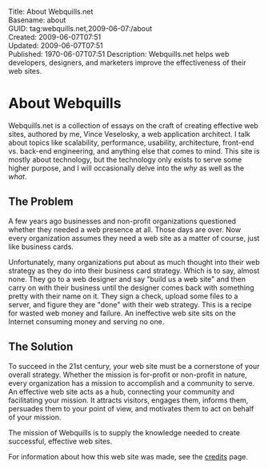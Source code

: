 Title: About Webquills.net  
Basename: about  
GUID: tag:webquills.net,2009-06-07:/about  
Created: 2009-06-07T07:51  
Updated: 2009-06-07T07:51  
Published: 1970-06-07T07:51
Description: Webquills.net helps web developers, designers, and marketers improve the effectiveness of their web sites.  

# About Webquills

Webquills.net is a collection of essays on the craft of creating effective web
sites, authored by me, Vince Veselosky, a web application architect. I talk
about topics like scalability, performance, usability, architecture, front-end
vs. back-end engineering, and anything else that comes to mind. This site is
mostly about technology, but the technology only exists to serve some higher
purpose, and I will occasionally delve into the *why* as well as the *what*.

## The Problem
A few years ago businesses and non-profit organizations questioned whether they needed a web presence at all. Those days are over. Now every organization assumes they need a web site as a matter of course, just like business cards. 

Unfortunately, many organizations put about as much thought into their web strategy as they do into their business card strategy. Which is to say, almost none. They go to a web designer and say "build us a web site" and then carry on with their business until the designer comes back with something pretty with their name on it. They sign a check, upload some files to a server, and figure they are "done" with their web strategy. This is a recipe for wasted web money and failure. An ineffective web site sits on the Internet consuming money and serving no one.

## The Solution
To succeed in the 21st century, your web site must be a cornerstone of your overall strategy. Whether the mission is for-profit or non-profit in nature, every organization has a mission to accomplish and a community to serve. An effective web site acts as a hub, connecting your community and facilitating your mission. It attracts visitors, engages them, informs them, persuades them to your point of view, and motivates them to act on behalf of your mission.

The mission of Webquills is to supply the knowledge needed to create successful, effective web sites.

For information about how this web site was made, see the [credits](/credits.html) page.
